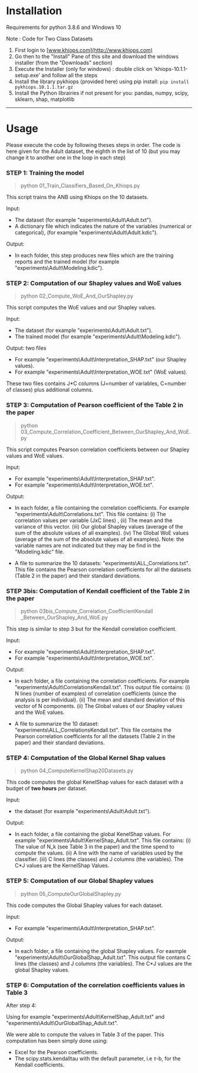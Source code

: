 # Installation

Requirements for python 3.8.6 and Windows 10

Note : Code for Two Class Datasets
1. First login to [www.khiops.com](http://www.khiops.com)
2. Go then to the "Install" Pane of this site and download the windows installer (from the "Downloads" section)
3. Execute the Installer (only for windows) : double click on 'khiops-10.1.1-setup.exe' and follow all the steps
4. Install the library pykhiops (provided here) using pip install:  `pip install pykhiops.10.1.1.tar.gz`
5. Install the Python librairies if not present for you:  pandas, numpy, scipy, sklearn, shap, matplotlib


***

# Usage

Please execute the code by following theses steps in order.
The code is here given for the Adult dataset, the eighth in the list of 10 
(but you may change it to another one in the loop in each step)


### STEP 1: Training the model

> python 01_Train_Classifiers_Based_On_Khiops.py

This script trains the ANB using Khiops on the 10 datasets.

Input:
* The dataset (for example "experiments\Adult\Adult.txt").
* A dictionary file which indicates the nature of the variables (numerical or categorical), (for example "experiments\Adult\Adult.kdic").

Output:
* In each folder, this step produces new files which are the training reports and the trained model (for example "experiments\Adult\Modeling.kdic").


### STEP 2: Computation of our Shapley values and WoE values

> python 02_Compute_WoE_And_OurShapley.py

This script computes the WoE values and our Shapley values.

Input: 
* The dataset (for example "experiments\Adult\Adult.txt").
* The trained model (for example "experiments\Adult\Modeling.kdic").

Output: two files 
* For example "experiments\Adult\Interpretation_SHAP.txt" (our Shapley values).
* For example "experiments\Adult\Interpretation_WOE.txt" (WoE values).

These two files contains J*C columns (J=number of variables, C=number of classes) plus additional columns.


### STEP 3: Computation of Pearson coefficient of the Table 2 in the paper

>  python 03_Compute_Correlation_Coefficient_Between_OurShapley_And_WoE.py

This script computes Pearson correlation coefficients between our Shapley values and WoE values.

Input: 
* For example "experiments\Adult\Interpretation_SHAP.txt".
* For example "experiments\Adult\Interpretation_WOE.txt".

Output:
* In each folder, a file containing the correlation coefficients. For example "experiments\Adult\Correlations.txt".
    This file contains:
        (i) The correlation values per variable (JxC lines) , 
        (ii) The mean and the variance of this vector.
        (iii) Our global Shapley values (average of the sum of the absolute values of all examples).
        (iv) The Global WoE values (average of the sum of the absolute values of all examples).
        Note: the variable names are not indicated but they may be find in the "Modeling.kdic" file.
    
* A file to summarize the 10 datasets: "experiments\ALL_Correlations.txt".
    This file contains the Pearson correlation coefficients for all the datasets (Table 2 in the paper) and their standard deviations.


### STEP 3bis: Computation of Kendall coefficient of the Table 2 in the paper

> python 03bis_Compute_Correlation_CoefficientKendall _Between_OurShapley_And_WoE.py

This step is similar to step 3 but for the Kendall correlation coefficient.

Input: 
* For example "experiments\Adult\Interpretation_SHAP.txt".
* For example "experiments\Adult\Interpretation_WOE.txt".

Output:
* In each folder, a file containing the correlation coefficients. For example "experiments\Adult\CorrelationsKendall.txt".
    This output file contains:
        (i) N lines (number of examples) of correlation coefficients (since the analysis is per individual).
        (ii) The mean and standard deviation of this vector of N components.
        (ii) The Global values of our Shapley values and the WoE values.

* A file to summarize the 10 dataset: "experiments\ALL_CorrelationsKendall.txt".
    This file contains the Pearson correlation coefficients for all the datasets (Table 2 in the paper) and their standard deviations.


### STEP 4: Computation of the Global Kernel Shap values

> python 04_ComputeKernelShap20Datasets.py

This code computes the global KenelShap values for each dataset with a budget of **two hours** per dataset.

Input: 
* the dataset (for example "experiments\Adult\Adult.txt").

Output: 
* In each folder, a file containing the global KenelShap values. For example "experiments\Adult\KernelShap_Adult.txt".
  This file contains:
    (i) The value of N_k (see Table 3 in the paper) and the time spend to compute the values.
    (ii) A line with the name of variables used by the classifier.
    (iii) C lines (the classes) and J columns (the variables). The C*J values are the KernelShap Values.


### STEP 5: Computation of our Global Shapley values

> python 05_ComputeOurGlobalShapley.py

This code computes the Global Shapley values for each dataset.

Input: 
* For example "experiments\Adult\Interpretation_SHAP.txt".

Output:
* In each folder, a file containing the global Shapley values. For eaxmple "experiments\Adult\OurGlobalShap_Adult.txt".
    This output file contans C lines (the classes) and J columns (the variables).
    The  C*J values are the global Shapley values.


### STEP 6: Computation of the correlation coefficients values in Table 3

After step 4:

Using for example "experiments\Adult\KernelShap_Adult.txt" and "experiments\Adult\OurGlobalShap_Adult.txt".

We were able to compute the values in Table 3 of the paper.
This computation has been simply done using:
* Excel for the Pearson coefficients.
* The scipy.stats.kendalltau with the default parameter, i.e $\tau$-b, for the Kendall coefficients.
